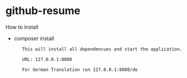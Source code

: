# github-resume

How to Install

-   composer install
           
           This will install all dependencues and start the application.
           
           URL: 127.0.0.1:8080
           
           For German Translation run 127.0.0.1:8080/de
           

